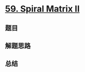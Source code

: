 # [59. Spiral Matrix II](https://leetcode.com/problems/spiral-matrix-ii/)

## 题目


## 解题思路


## 总结


